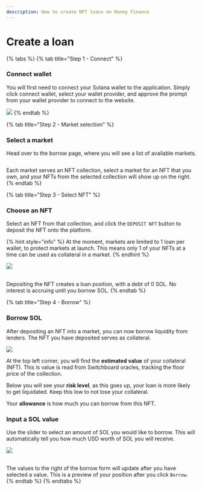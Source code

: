 ```yaml
---
description: How to create NFT loans on Honey Finance
---
```


# Create a loan

{% tabs %}
{% tab title="Step 1 - Connect" %}
### Connect wallet

You will first need to connect your Solana wallet to the application. Simply click connect wallet, select your wallet provider, and approve the prompt from your wallet provider to connect to the website.

![](<../../.gitbook/assets/image (6).png>)
{% endtab %}

{% tab title="Step 2 - Market selection" %}
### Select a market

Head over to the borrow page, where you will see a list of available markets.

<figure><img src="../../.gitbook/assets/image (2) (2).png" alt=""><figcaption></figcaption></figure>

Each market serves an NFT collection, select a market for an NFT that you own, and your NFTs from the selected collection will show up on the right.
{% endtab %}

{% tab title="Step 3 - Select NFT" %}
### Choose an NFT

Select an NFT from that collection, and click the `DEPOSIT NFT` button to deposit the NFT onto the platform.&#x20;

{% hint style="info" %}
At the moment, markets are limited to 1 loan per wallet, to protect markets at launch. This means only 1 of your NFTs at a time can be used as collateral in a market.
{% endhint %}

![](<../../.gitbook/assets/image (11) (1).png>)

\
Depositing the NFT creates a loan position, with a debt of 0 SOL. No interest is accruing until you borrow SOL.
{% endtab %}

{% tab title="Step 4 - Borrow" %}
### Borrow SOL&#x20;

After depositing an NFT into a market, you can now borrow liquidity from lenders. The NFT you have deposited serves as collateral.

![](<../../.gitbook/assets/image (5).png>)

At the top left corner, you will find the **estimated value** of your collateral (NFT). This is value is read from Switchboard oracles, tracking the floor price of the collection.



Below you will see your **risk level**, as this goes up, your loan is more likely to get liquidated. Keep this low to not lose your collateral.



Your **allowance** is how much you can borrow from this NFT.



### Input a SOL value

Use the slider to select an amount of SOL you would like to borrow. This will automatically tell you how much USD worth of SOL you will receive.

![](<../../.gitbook/assets/image (9).png>)

\
The values to the right of the borrow form will update after you have selected a value. This is a preview of your position after you click `Borrow`.
{% endtab %}
{% endtabs %}

